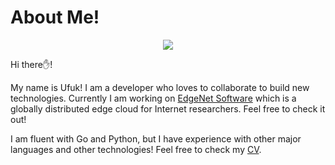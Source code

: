 <!-- Feel free to visit ![](https://img.shields.io/badge/bombar-dev-brightgreen) -->


# About Me!
<!-- <h3 align="center"><a href="https://bombar.dev">I am developing cloud native applications.</a></h3> -->

<!-- <p align="center"><img align="center" src="https://github-readme-stats.vercel.app/api?username=ubombar&show_icons=true&line_height=27&count_private=true&title_color=ffffff&text_color=c9cacc&icon_color=2bbc8a&bg_color=1d1f21"></img></p> -->

<!-- [![My GitHub Language Stats](https://github-readme-stats.vercel.app/api/top-langs/?username=ubombar&langs_count=5&theme=tokyonight)]() -->

<p align="center">
 <img align="center" src="https://github-readme-stats.vercel.app/api?username=ubombar&theme=dark_icons=true"/>

  Hi there✋!
  <p>
  My name is Ufuk! I am a developer who loves to collaborate to build new technologies. Currently I am working on <a href="https://www.edge-net.org/">EdgeNet Software</a> which is a globally distributed edge cloud for Internet researchers. Feel free to check it out!
  </p>

  <p>
    I am fluent with Go and Python, but I have experience with other major languages and other technologies! Feel free to check my <a href="https://github.com/ubombar/ubombar/blob/main/Ufuk%20Bombar%20CV%2011%20Sep.pdf">CV</a>.
  </p>
</p>







